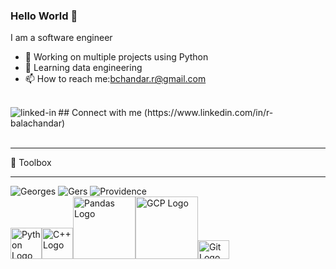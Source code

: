 <!--
**rbalachandar/rbalachandar** is a ✨ _special_ ✨ repository because its `README.md` (this file) appears on your GitHub profile.

Here are some ideas to get you started:

- 🔭 I’m currently working on ...
- 🌱 I’m currently learning ...
- 👯 I’m looking to collaborate on ...
- 🤔 I’m looking for help with ...
- 💬 Ask me about ...
- 📫 How to reach me: ...
- 😄 Pronouns: ...
- ⚡ Fun fact: ...
-->

### Hello World 👋
I am a software engineer
- 🔭 Working on multiple projects using Python
- 🌱 Learning data engineering
- 📫 How to reach me:bchandar.r@gmail.com
<br>
## Connect with me
<img align="left" alt="linked-in" src="https://img.shields.io/badge/linkedin-%230077B5.svg?&style=for-the-badge&logo=linkedin&logoColor=white" />(https://www.linkedin.com/in/r-balachandar) 
<br>
<br>

---
🧰 Toolbox

---
<div id="content">
    <img src="Content/Images/Personal/Georges.jpg" alt="Georges" class="images" />
    <img src="Content/Images/Personal/Rose.jpg" alt="Gers" class="images" />
    <img src="Content/Images/Personal/Henry.jpg" alt="Providence" class="images" />
</div>
<img src="https://cdn.worldvectorlogo.com/logos/python-5.svg" alt="Python Logo" width="50" height="50"/><img src="https://cdn.worldvectorlogo.com/logos/c.svg" alt="C++ Logo" width="50" height="50"/><img src="https://pandas.pydata.org/static/img/pandas.svg" alt="Pandas Logo" width="100" height="100"/><img src="https://cdn.worldvectorlogo.com/logos/google-cloud-3.svg" alt="GCP Logo" width="100" height="100"/><img src="https://cdn.worldvectorlogo.com/logos/git.svg" alt="Git Logo" width="50" height="30"/>


